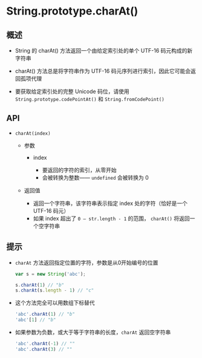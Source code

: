 # String.prototype.charAt()

## 概述

+ String 的 charAt() 方法返回一个由给定索引处的单个 UTF-16 码元构成的新字符串

+ charAt() 方法总是将字符串作为 UTF-16 码元序列进行索引，因此它可能会返回孤项代理
+ 要获取给定索引处的完整 Unicode 码位，请使用 `String.prototype.codePointAt()` 和 `String.fromCodePoint()`

## API

+ `charAt(index)`

  + 参数

    + index

      + 要返回的字符的索引，从零开始
      + 会被转换为整数—— `undefined` 会被转换为 0

  + 返回值

    + 返回一个字符串，该字符串表示指定 index 处的字符（恰好是一个 UTF-16 码元）
    + 如果 index 超出了 `0 – str.length - 1` 的范围， `charAt()` 将返回一个空字符串


## 提示

+ `charAt` 方法返回指定位置的字符，参数是从0开始编号的位置

  ```js
  var s = new String('abc');

  s.charAt(1) // "b"
  s.charAt(s.length - 1) // "c"
  ```

+ 这个方法完全可以用数组下标替代

  ```js
  'abc'.charAt(1) // "b"
  'abc'[1] // "b"
  ```

+ 如果参数为负数，或大于等于字符串的长度，`charAt` 返回空字符串

  ```js
  'abc'.charAt(-1) // ""
  'abc'.charAt(3) // ""
  ```
